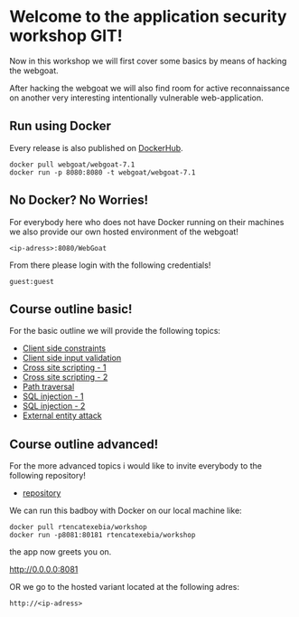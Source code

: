 # Welcome to the application security workshop GIT!

Now in this workshop we will first cover some basics by means of hacking the
webgoat. 

After hacking the webgoat we will also find room for active reconnaissance on
another very interesting intentionally vulnerable web-application.

## Run using Docker

Every release is also published on [DockerHub]((https://hub.docker.com/r/webgoat/webgoat-8.0/)).

```
docker pull webgoat/webgoat-7.1
docker run -p 8080:8080 -t webgoat/webgoat-7.1
```

## No Docker? No Worries!

For everybody here who does not have Docker running on their machines we also
provide our own hosted environment of the webgoat!

```
<ip-adress>:8080/WebGoat
```

From there please login with the following credentials!

```
guest:guest
```

## Course outline basic!

For the basic outline we will provide the following topics:

* [Client side constraints](https://github.com/RiieCco/owasp-bay-area/tree/master/course-guide/insecure-deserialization)
* [Client side input validation](https://github.com/RiieCco/owasp-bay-area/blob/master/course-guide/server-side-template-injection/ssti.md)
* [Cross site scripting - 1](https://github.com/RiieCco/owasp-bay-area/tree/master/course-guide/CORS-misconfiguration)
* [Cross site scripting - 2](https://github.com/RiieCco/owasp-bay-area/tree/master/course-guide/external-entity-attack)
* [Path traversal](https://github.com/RiieCco/owasp-bay-area/tree/master/course-guide/external-entity-attack)
* [SQL injection - 1](https://github.com/RiieCco/owasp-bay-area/tree/master/course-guide/external-entity-attack)
* [SQL injection - 2](https://github.com/RiieCco/owasp-bay-area/tree/master/course-guide/external-entity-attack)
* [External entity attack](https://github.com/RiieCco/owasp-bay-area/tree/master/course-guide/external-entity-attack)


## Course outline advanced!

For the more advanced topics i would like to invite everybody to the following repository!

* [repository](https://github.com/RiieCco/owasp-bay-area)

We can run this badboy with Docker on our local machine like:

```
docker pull rtencatexebia/workshop
docker run -p8081:80181 rtencatexebia/workshop
```

the app now greets you on.

http://0.0.0.0:8081

OR we go to the hosted variant located at the following adres:

```
http://<ip-adress>
```
